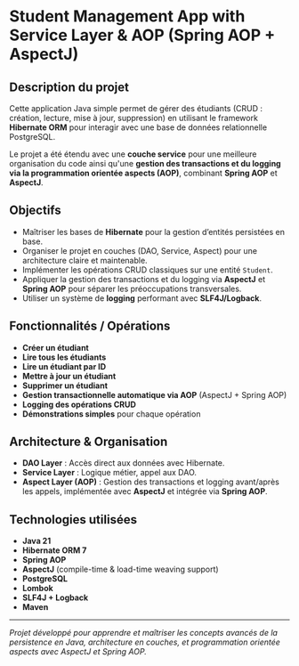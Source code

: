 # Student Management App with Service Layer & AOP (Spring AOP + AspectJ)

## Description du projet

Cette application Java simple permet de gérer des étudiants (CRUD : création, lecture, mise à jour, suppression) en utilisant le framework **Hibernate ORM** pour interagir avec une base de données relationnelle PostgreSQL.

Le projet a été étendu avec une **couche service** pour une meilleure organisation du code ainsi qu'une **gestion des transactions et du logging via la programmation orientée aspects (AOP)**, combinant **Spring AOP** et **AspectJ**.

## Objectifs

- Maîtriser les bases de **Hibernate** pour la gestion d’entités persistées en base.  
- Organiser le projet en couches (DAO, Service, Aspect) pour une architecture claire et maintenable.  
- Implémenter les opérations CRUD classiques sur une entité `Student`.  
- Appliquer la gestion des transactions et du logging via **AspectJ** et **Spring AOP** pour séparer les préoccupations transversales.  
- Utiliser un système de **logging** performant avec **SLF4J/Logback**.  

## Fonctionnalités / Opérations

- **Créer un étudiant**  
- **Lire tous les étudiants**  
- **Lire un étudiant par ID**  
- **Mettre à jour un étudiant**  
- **Supprimer un étudiant**  
- **Gestion transactionnelle automatique via AOP** (AspectJ + Spring AOP)  
- **Logging des opérations CRUD**  
- **Démonstrations simples** pour chaque opération  

## Architecture & Organisation

- **DAO Layer** : Accès direct aux données avec Hibernate.  
- **Service Layer** : Logique métier, appel aux DAO.  
- **Aspect Layer (AOP)** : Gestion des transactions et logging avant/après les appels, implémentée avec **AspectJ** et intégrée via **Spring AOP**.  

## Technologies utilisées

- **Java 21**  
- **Hibernate ORM 7**  
- **Spring AOP**  
- **AspectJ** (compile-time & load-time weaving support)  
- **PostgreSQL**  
- **Lombok**  
- **SLF4J + Logback**  
- **Maven**

---

*Projet développé pour apprendre et maîtriser les concepts avancés de la persistence en Java, architecture en couches, et programmation orientée aspects avec AspectJ et Spring AOP.*
